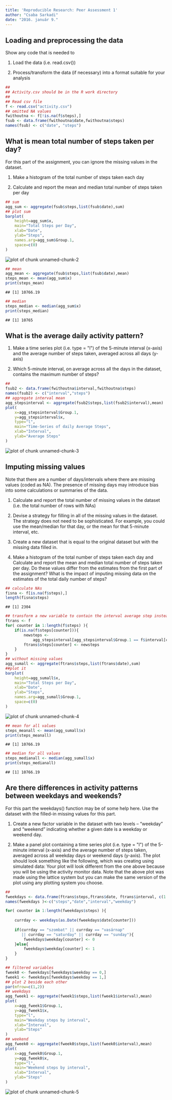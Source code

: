 ```yaml
---
title: 'Reproducible Research: Peer Assessment 1'
author: "Csaba Sarkadi"
date: "2016. január 9."
---
```


## Loading and preprocessing the data

Show any code that is needed to 

1. Load the data (i.e. read.csv())

2. Process/transform the data (if necessary) into a format suitable for your analysis


```r
##
## Activity.csv should be in the R work directory
##
## Read csv file
f <- read.csv("activity.csv")
## omitted NA values
fwithoutna <- f[!is.na(f$steps),]
fsub <- data.frame(fwithoutna$date,fwithoutna$steps)
names(fsub) <- c("date", "steps")
```

## What is mean total number of steps taken per day?

For this part of the assignment, you can ignore the missing values in the dataset.

1. Make a histogram of the total number of steps taken each day

2. Calculate and report the mean and median total number of steps taken per day


```r
## sum
agg_sum <- aggregate(fsub$steps,list(fsub$date),sum)
## plot sum
barplot(
    height=agg_sum$x,
    main="Total Steps per Day",
    xlab="Date",
    ylab="Steps",
    names.arg=agg_sum$Group.1,
    space=c(0)
)
```

![plot of chunk unnamed-chunk-2](figure/unnamed-chunk-2-1.png)

```r
## mean
agg_mean <- aggregate(fsub$steps,list(fsub$date),mean)
steps_mean <- mean(agg_sum$x)
print(steps_mean)
```

```
## [1] 10766.19
```

```r
## median
steps_median <- median(agg_sum$x)
print(steps_median)
```

```
## [1] 10765
```

## What is the average daily activity pattern?

1. Make a time series plot (i.e. type = "l") of the 5-minute interval (x-axis) and the average number of steps taken, averaged across all days (y-axis)

2. Which 5-minute interval, on average across all the days in the dataset, contains the maximum number of steps?

```r
##
fsub2 <- data.frame(fwithoutna$interval,fwithoutna$steps)
names(fsub2) <- c("interval","steps")
## aggregate interval mean
agg_stepsinterval <- aggregate(fsub2$steps,list(fsub2$interval),mean)
plot(
    x=agg_stepsinterval$Group.1,
    y=agg_stepsinterval$x,
    type="l",
    main="Time-Series of daily Average Steps",
    xlab="Interval",
    ylab="Average Steps"
)
```

![plot of chunk unnamed-chunk-3](figure/unnamed-chunk-3-1.png)

## Imputing missing values

Note that there are a number of days/intervals where there are missing values (coded as NA). The presence of missing days may introduce bias into some calculations or summaries of the data.

1. Calculate and report the total number of missing values in the dataset (i.e. the total number of rows with NAs)

2. Devise a strategy for filling in all of the missing values in the dataset. The strategy does not need to be sophisticated. For example, you could use the mean/median for that day, or the mean for that 5-minute interval, etc.

3. Create a new dataset that is equal to the original dataset but with the missing data filled in.

4. Make a histogram of the total number of steps taken each day and Calculate and report the mean and median total number of steps taken per day. Do these values differ from the estimates from the first part of the assignment? What is the impact of imputing missing data on the estimates of the total daily number of steps?


```r
## calculate NAs
fisna <- f[is.na(f$steps),]
length(fisna$steps)
```

```
## [1] 2304
```

```r
## transform a new variable to contain the interval average step instead of the NA values
ftrans <- f
for( counter in 1:length(f$steps) ){
    if(is.na(f$steps[counter])){
        newsteps <-
            agg_stepsinterval[agg_stepsinterval$Group.1 == f$interval[counter],]$x    
        ftrans$steps[counter] <- newsteps
    }
}
## without missing values
agg_sumall <- aggregate(ftrans$steps,list(ftrans$date),sum)
##plot it
barplot(
    height=agg_sumall$x,
    main="Total Steps per Day",
    xlab="Date",
    ylab="Steps",
    names.arg=agg_sumall$Group.1,
    space=c(0)
)
```

![plot of chunk unnamed-chunk-4](figure/unnamed-chunk-4-1.png)

```r
## mean for all values
steps_meanall <- mean(agg_sumall$x)
print(steps_meanall)
```

```
## [1] 10766.19
```

```r
## median for all values
steps_medianall <- median(agg_sumall$x)
print(steps_medianall)
```

```
## [1] 10766.19
```

## Are there differences in activity patterns between weekdays and weekends?

For this part the weekdays() function may be of some help here. Use the dataset with the filled-in missing values for this part.

1. Create a new factor variable in the dataset with two levels – “weekday” and “weekend” indicating whether a given date is a weekday or weekend day.

2. Make a panel plot containing a time series plot (i.e. type = "l") of the 5-minute interval (x-axis) and the average number of steps taken, averaged across all weekday days or weekend days (y-axis). The plot should look something like the following, which was creating using simulated data:
Your plot will look different from the one above because you will be using the activity monitor data. Note that the above plot was made using the lattice system but you can make the same version of the plot using any plotting system you choose.


```r
## 
fweekdays <- data.frame(ftrans$steps,ftrans$date, ftrans$interval, c(1:length(ftrans$steps)) )
names(fweekdays )<-c("steps","date","interval","weekday")

for( counter in 1:length(fweekdays$steps) ){
    
    currday <- weekdays(as.Date(fweekdays$date[counter]))
    
    if(currday == "szombat" || currday == "vasárnap" 
       || currday == "saturday" || currday == "sunday"){
        fweekdays$weekday[counter] <- 0
    }else{
        fweekdays$weekday[counter] <- 1
    }
}

## filtered variables 
fweek0 <- fweekdays[fweekdays$weekday == 0,]
fweek1 <- fweekdays[fweekdays$weekday == 1,]
## plot 2 beside each other
par(mfrow=c(1,2))
## weekdays
agg_fweek1 <- aggregate(fweek1$steps,list(fweek1$interval),mean)
plot(
    x=agg_fweek1$Group.1,
    y=agg_fweek1$x,
    type="l",
    main="Weekday steps by interval",
    xlab="Interval",
    ylab="Steps"
)
## weekend
agg_fweek0 <- aggregate(fweek0$steps,list(fweek0$interval),mean)
plot(
    x=agg_fweek0$Group.1,
    y=agg_fweek0$x,
    type="l",
    main="Weekend steps by interval",
    xlab="Interval",
    ylab="Steps"
)
```

![plot of chunk unnamed-chunk-5](figure/unnamed-chunk-5-1.png)

